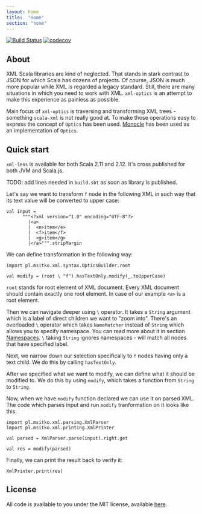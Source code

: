```yaml
---
layout: home
title:  "Home"
section: "home"
---
```


[![Build Status](https://api.travis-ci.org/note/xml-lens.svg)](https://travis-ci.org/note/xml-lens)
[![codecov](https://codecov.io/gh/note/xml-lens/branch/master/graph/badge.svg)](https://codecov.io/gh/note/xml-lens)

## About

XML Scala libraries are kind of neglected. That stands in stark contrast to JSON for which Scala has dozens of projects.
Of course, JSON is much more popular while XML is regarded a legacy standard. Still, there are many situations in which 
you need to work with XML. `xml-optics` is an attempt to make this experience as painless as possible.
  
Main focus of `xml-optics` is traversing and transforming XML trees - something `scala-xml` is not 
really good at. To make those operations easy to express the concept of `Optics` has been used. 
[Monocle](http://julien-truffaut.github.io/Monocle/) has been used as an implementation of `Optics`. 

## <a name="quick_start"></a>Quick start

`xml-lens` is available for both Scala 2.11 and 2.12. It's cross published for both JVM and Scala.js.

TODO: add lines needed in `build.sbt` as soon as library is published.

Let's say we want to transform `f` node in the following XML in such way that its text value will be converted to 
upper case:

```tut:silent
val input =
      """<?xml version="1.0" encoding="UTF-8"?>
        |<a>
        |  <e>item</e>
        |  <f>item</f>
        |  <g>item</g>
        |</a>""".stripMargin
```

We can define transformation in the following way: 

```tut:book
import pl.msitko.xml.syntax.OpticsBuilder.root

val modify = (root \ "f").hasTextOnly.modify(_.toUpperCase)
```

`root` stands for root element of XML document. Every XML document should contain exactly one root element. In case
of our example `<a>` is a root element. 

Then we can navigate deeper using `\` operator. It takes a `String` argument which is a label of direct children we want to 
"zoom into". There's an overloaded `\` operator which takes `NameMatcher` instead of `String` which allows you to specify 
namespace. You can read more about it in section [Namespaces](docs/namespaces.html). `\` taking `String` ignores namespaces - 
will match all nodes that have specified label. 

Next, we narrow down our selection specifically to `f` nodes having only a text child. We do this by calling `hasTextOnly`.

After we specified what we want to modify, we can define what it should be modified to. We do this by using `modify`,
which takes a function from `String` to `String`.

Now, when we have `modify` function declared we can use it on parsed XML. The code which parses input and
run `modify` tranformation on it looks like this:

```tut:silent
import pl.msitko.xml.parsing.XmlParser
import pl.msitko.xml.printing.XmlPrinter

val parsed = XmlParser.parse(input).right.get

val res = modify(parsed)
```

Finally, we can print the result back to verify it:

```tut:book
XmlPrinter.print(res)
```

## License

All code is available to you under the MIT license, available [here](https://github.com/note/xml-lens/blob/master/LICENSE).
